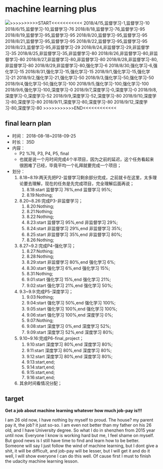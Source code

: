 # machine learning plus

![    >>>>>>>>>>START<<<<<<<<<<<
    2018/4/15,监督学习-1,监督学习-10
    2018/6/15,监督学习-10,监督学习-76
    2018/8/18,监督学习-76,监督学习-95
    2018/8/19,监督学习-95,监督学习-95
    2018/8/20,监督学习-95,监督学习-95
    2018/8/21,监督学习-95,监督学习-95
    2018/8/22,监督学习-95,监督学习-95
    2018/8/23,监督学习-95,非监督学习-29
    2018/8/24,非监督学习-29,非监督学习-35
    2018/8/25,非监督学习-35,非监督学习-80
    2018/8/26,非监督学习-80,非监督学习-80
    2018/8/27,非监督学习-80,非监督学习-80
    2018/8/28,非监督学习-80,非监督学习-80
    2018/8/29,非监督学习-80,强化学习-6
    2018/8/30,强化学习-6,强化学习-15
    2018/8/31,强化学习-15,强化学习-15
    2018/9/1,强化学习-15,强化学习-21
    2018/9/2,强化学习-21,强化学习-50
    2018/9/3,强化学习-50,强化学习-50
    2018/9/4,强化学习-50,强化学习-100
    2018/9/5,强化学习-100,强化学习-100
    2018/9/6,强化学习-100,深度学习-0
    2018/9/7,深度学习-0,深度学习-0
    2018/9/8,深度学习-0,深度学习-52
    2018/9/9,深度学习-52,深度学习-80
    2018/9/10,深度学习-80,深度学习-80
    2018/9/11,深度学习-80,深度学习-80
    2018/9/12,深度学习-80,深度学习-80
    >>>>>>>>>>>END<<<<<<<<<<<<](https://github.com/NemoHoHaloAi/machine-learning-plus/blob/master/study_daily.png)

## final learn plan
* 时间：
  2018-08-18~2018-09-25
* 时长：
  35D
* 内容：
  * P2 %76, P3, P4, P5, final
  * 也就是说一个月时间完成4个半项目，因为之前的延迟，这个任务看起来很困难了已经，毕竟平均一个礼拜就要完成一个项目；
* 划分：
  1. 8.18~8.19:两天先把P2-监督学习剩余部分完成，之前就卡在这里，太多理论要去理解，现在的任务是先完成项目，完全理解后面再说；
      1. 8.18:start 监督学习 76%,end 监督学习 95%;
      1. 8.19:Nothing;
  2. 8.20~8.26:完成P3-非监督学习；
      1. 8.20:Nothing;
      1. 8.21:Nothing;
      1. 8.22:Nothing;
      1. 8.23:start 监督学习 95%,end 非监督学习 29%;
      1. 8.24:start 非监督学习 29%,end 非监督学习 35%;
      1. 8.25:start 非监督学习 35%,end 非监督学习 80%;
      1. 8.26:Nothing;
  3. 8.27~9.2:完成P4-强化学习；
      1. 8.27:Nothing;
      1. 8.28:Nothing;
      1. 8.29:start 非监督学习 80%,end 强化学习 6%;
      1. 8.30:start 强化学习 6%,end 强化学习 15%;
      1. 8.31:Nothing;
      1. 9.01:start 强化学习 15%,end 强化学习 21%;
      1. 9.02:start 强化学习 21%,end 强化学习 50%;
  4. 9.3~9.9:完成P5-深度学习；
      1. 9.03:Nothing;
      1. 9.04:start 强化学习 50%,end 强化学习 100%;
      1. 9.05:start 强化学习 100%,end 强化学习 100%;
      1. 9.06:start 强化学习 100%,end 深度学习 0%;
      1. 9.07:Nothing;
      1. 9.08:start 深度学习 0%,end 深度学习 52%;
      1. 9.09:start 深度学习 52%,end 深度学习 80%;
  5. 9.10~9.16:完成P6-final_project；
      1. 9.10:start 深度学习 80%,end 深度学习 80%;
      1. 9.11:start 深度学习 80%,end 深度学习 80%;
      1. 9.12:start 深度学习 80%,end 深度学习 80%;
      1. 9.13:start,end;
      1. 9.14:start,end;
      1. 9.15:start,end;
      1. 9.16:start,end;
  6. 其余时间看情况分配；

## target

**Get a job about machine learning whatever how much job-pay is!!!**

I am 26 old now, I have nothing by myself to proud. The house? my parent pay it, the job? it just so-so. I am even not better than my father on his 26 old, and I have University degree. So what I do in shenzhen from 2015 year until now. Everyone I know is working hard but me, I feel shame on myself. But good news is I still have time to find and learn how to be better. Someone will say I just follow the wind of machine learning, but I dont give a shit, it will be difficult, and job-pay will be lesser, but I will get it and do it well, I will show everyone I can do this well. Of cause first I must to finish the udacity machine learning lesson.
